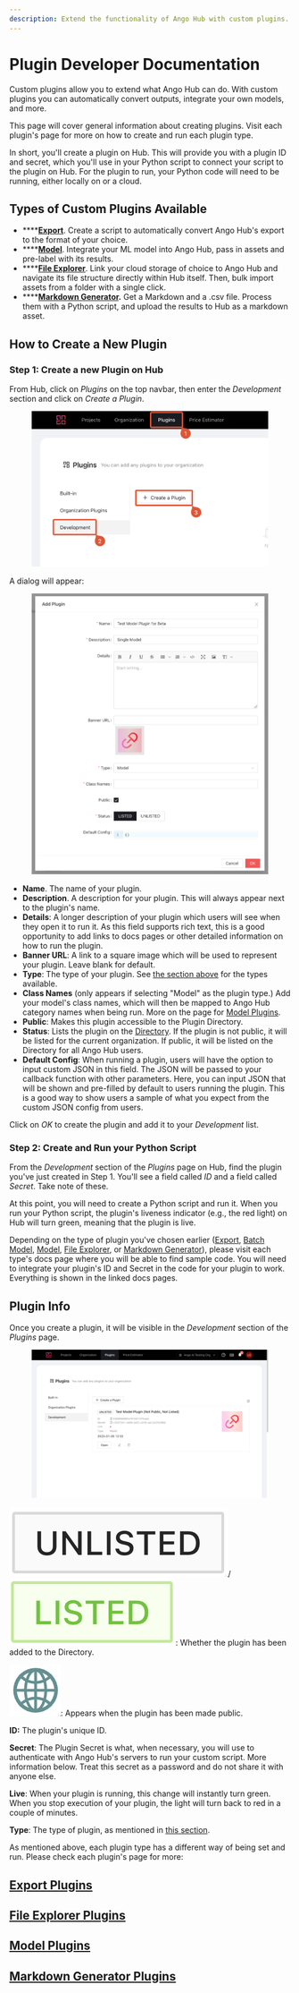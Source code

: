 ```yaml
---
description: Extend the functionality of Ango Hub with custom plugins.
---
```


# Plugin Developer Documentation

Custom plugins allow you to extend what Ango Hub can do. With custom plugins you can automatically convert outputs, integrate your own models, and more.

This page will cover general information about creating plugins. Visit each plugin's page for more on how to create and run each plugin type.

In short, you'll create a plugin on Hub. This will provide you with a plugin ID and secret, which you'll use in your Python script to connect your script to the plugin on Hub. For the plugin to run, your Python code will need to be running, either locally on or a cloud.

## Types of Custom Plugins Available

* ****[**Export**](export-plugins.md). Create a script to automatically convert Ango Hub's export to the format of your choice.
* ****[**Model**](batch-model-plugins.md). Integrate your ML model into Ango Hub, pass in assets and pre-label with its results.
* ****[**File Explorer**](file-explorer-plugins.md). Link your cloud storage of choice to Ango Hub and navigate its file structure directly within Hub itself. Then, bulk import assets from a folder with a single click.
* ****[**Markdown Generator**](markdown-generator-plugins.md)**.** Get a Markdown and a .csv file. Process them with a Python script, and upload the results to Hub as a markdown asset.

## How to Create a New Plugin

### Step 1: Create a new Plugin on Hub

From Hub, click on _Plugins_ on the top navbar, then enter the _Development_ section and click on _Create a Plugin_.

<figure><img src="../../.gitbook/assets/image (348).png" alt=""><figcaption></figcaption></figure>

A dialog will appear:

<figure><img src="../../.gitbook/assets/image.png" alt=""><figcaption></figcaption></figure>

* **Name**. The name of your plugin.
* **Description**. A description for your plugin. This will always appear next to the plugin's name.
* **Details**: A longer description of your plugin which users will see when they open it to run it. As this field supports rich text, this is a good opportunity to add links to docs pages or other detailed information on how to run the plugin.
* **Banner URL**: A link to a square image which will be used to represent your plugin. Leave blank for default.
* **Type**: The type of your plugin. See [the section above](./#types-of-custom-plugins-available) for the types available.
* **Class Names** (only appears if selecting "Model" as the plugin type.) Add your model's class names, which will then be mapped to Ango Hub category names when being run. More on the page for [Model Plugins](batch-model-plugins.md).
* **Public**: Makes this plugin accessible to the Plugin Directory.
* **Status**: Lists the plugin on the [Directory](../installing-plugins.md). If the plugin is not public, it will be listed for the current organization. If public, it will be listed on the Directory for all Ango Hub users.
* **Default Config**: When running a plugin, users will have the option to input custom JSON in this field. The JSON will be passed to your callback function with other parameters. Here, you can input JSON that will be shown and pre-filled by default to users running the plugin. This is a good way to show users a sample of what you expect from the custom JSON config from users.

Click on _OK_ to create the plugin and add it to your _Development_ list.

### Step 2: Create and Run your Python Script

From the _Development_ section of the _Plugins_ page on Hub, find the plugin you've just created in Step 1. You'll see a field called _ID_ and a field called _Secret_. Take note of these.

At this point, you will need to create a Python script and run it. When you run your Python script, the plugin's liveness indicator (e.g., the red light) on Hub will turn green, meaning that the plugin is live.

Depending on the type of plugin you've chosen earlier ([Export](export-plugins.md), [Batch Model](batch-model-plugins.md), [Model](model-plugins.md), [File Explorer](file-explorer-plugins.md), or [Markdown Generator](markdown-generator-plugins.md)), please visit each type's docs page where you will be able to find sample code. You will need to integrate your plugin's ID and Secret in the code for your plugin to work. Everything is shown in the linked docs pages.

## Plugin Info

Once you create a plugin, it will be visible in the _Development_ section of the _Plugins_ page.

<figure><img src="../../.gitbook/assets/image (312).png" alt=""><figcaption></figcaption></figure>

<img src="../../.gitbook/assets/image (385).png" alt="" data-size="line">/<img src="../../.gitbook/assets/image (307).png" alt="" data-size="line">: Whether the plugin has been added to the Directory.

<img src="../../.gitbook/assets/image (338).png" alt="" data-size="line">: Appears when the plugin has been made public.

**ID:** The plugin's unique ID.

**Secret**: The Plugin Secret is what, when necessary, you will use to authenticate with Ango Hub's servers to run your custom script. More information below. Treat this secret as a password and do not share it with anyone else.

**Live**: When your plugin is running, this change will instantly turn green. When you stop execution of your plugin, the light will turn back to red in a couple of minutes.

**Type**: The type of plugin, as mentioned in [this section](./#types-of-custom-plugins-available).



As mentioned above, each plugin type has a different way of being set and run. Please check each plugin's page for more:

## [Export Plugins](export-plugins.md)

## [File Explorer Plugins](file-explorer-plugins.md)

## [Model Plugins](batch-model-plugins.md)

## [Markdown Generator Plugins](markdown-generator-plugins.md)
